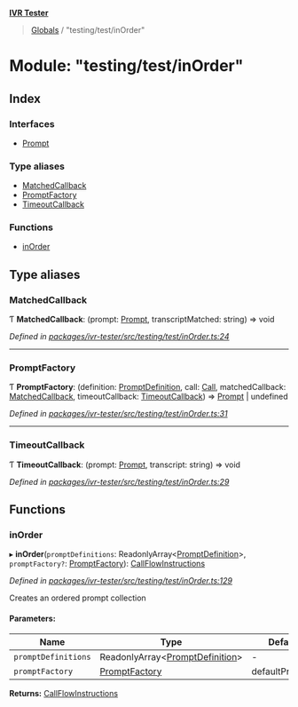 **[IVR Tester](../README.md)**

> [Globals](../README.md) / "testing/test/inOrder"

# Module: "testing/test/inOrder"

## Index

### Interfaces

* [Prompt](../interfaces/_testing_test_inorder_.prompt.md)

### Type aliases

* [MatchedCallback](_testing_test_inorder_.md#matchedcallback)
* [PromptFactory](_testing_test_inorder_.md#promptfactory)
* [TimeoutCallback](_testing_test_inorder_.md#timeoutcallback)

### Functions

* [inOrder](_testing_test_inorder_.md#inorder)

## Type aliases

### MatchedCallback

Ƭ  **MatchedCallback**: (prompt: [Prompt](../interfaces/_testing_test_inorder_.prompt.md), transcriptMatched: string) => void

*Defined in [packages/ivr-tester/src/testing/test/inOrder.ts:24](https://github.com/SketchingDev/ivr-tester/blob/8e79354/packages/ivr-tester/src/testing/test/inOrder.ts#L24)*

___

### PromptFactory

Ƭ  **PromptFactory**: (definition: [PromptDefinition](../interfaces/_testing_test_conditions_promptdefinition_.promptdefinition.md), call: [Call](../interfaces/_call_call_.call.md), matchedCallback: [MatchedCallback](_testing_test_inorder_.md#matchedcallback), timeoutCallback: [TimeoutCallback](_testing_test_inorder_.md#timeoutcallback)) => [Prompt](../interfaces/_testing_test_inorder_.prompt.md) \| undefined

*Defined in [packages/ivr-tester/src/testing/test/inOrder.ts:31](https://github.com/SketchingDev/ivr-tester/blob/8e79354/packages/ivr-tester/src/testing/test/inOrder.ts#L31)*

___

### TimeoutCallback

Ƭ  **TimeoutCallback**: (prompt: [Prompt](../interfaces/_testing_test_inorder_.prompt.md), transcript: string) => void

*Defined in [packages/ivr-tester/src/testing/test/inOrder.ts:29](https://github.com/SketchingDev/ivr-tester/blob/8e79354/packages/ivr-tester/src/testing/test/inOrder.ts#L29)*

## Functions

### inOrder

▸ **inOrder**(`promptDefinitions`: ReadonlyArray\<[PromptDefinition](../interfaces/_testing_test_conditions_promptdefinition_.promptdefinition.md)>, `promptFactory?`: [PromptFactory](_testing_test_inorder_.md#promptfactory)): [CallFlowInstructions](../interfaces/_testing_test_callflowtestdefinition_.callflowinstructions.md)

*Defined in [packages/ivr-tester/src/testing/test/inOrder.ts:129](https://github.com/SketchingDev/ivr-tester/blob/8e79354/packages/ivr-tester/src/testing/test/inOrder.ts#L129)*

Creates an ordered prompt collection

#### Parameters:

Name | Type | Default value |
------ | ------ | ------ |
`promptDefinitions` | ReadonlyArray\<[PromptDefinition](../interfaces/_testing_test_conditions_promptdefinition_.promptdefinition.md)> | - |
`promptFactory` | [PromptFactory](_testing_test_inorder_.md#promptfactory) | defaultPromptFactory |

**Returns:** [CallFlowInstructions](../interfaces/_testing_test_callflowtestdefinition_.callflowinstructions.md)
